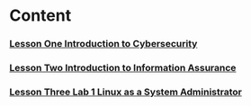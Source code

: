 # Content

### [Lesson One Introduction to Cybersecurity]()
### [Lesson Two Introduction to Information Assurance]()
### [Lesson Three Lab 1 Linux as a System Administrator]()


